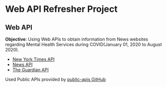 # Web API Refresher Project

## Web API
**Objective**: 
Using Web APIs to obtain information from News websites regarding Mental Health Services during COVID(January 01, 2020 to August 2020).

- [New York Times API](https://developer.nytimes.com/)
- [News API](https://newsapi.org/)
- [The Guardian API](http://open-platform.theguardian.com/)


Used Public APIs provided by [public-apis GitHub](https://github.com/public-apis/public-apis/blob/master/README.md#news)